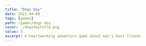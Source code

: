 ```yaml
---
title: "Dogs Day"
date: 2021-04-08
tags: [games]
path: /games/dogs-day
cover: ./dogsdaytitle.png
value: 3
excerpt: A heartwarming adventure game about man's best friend.
---
```

